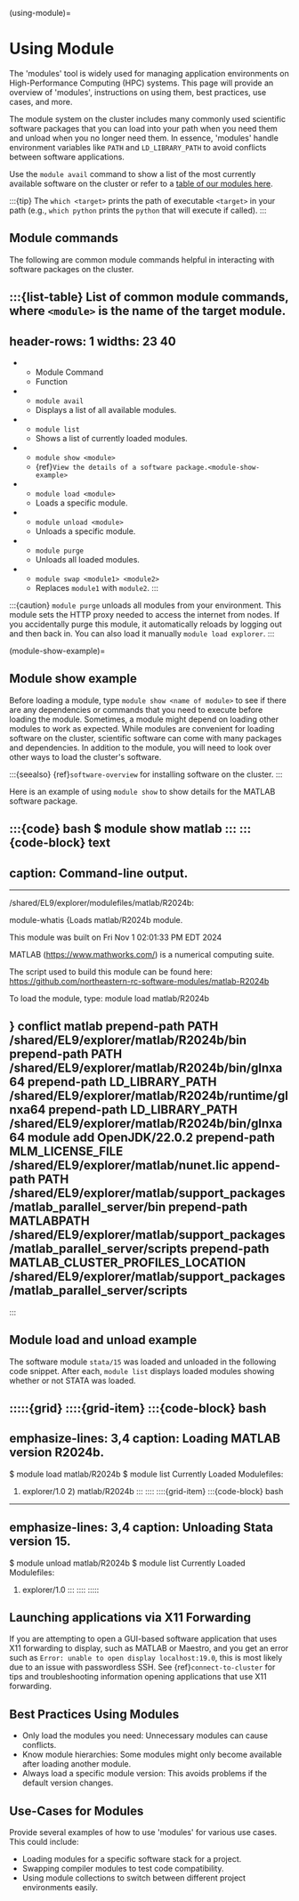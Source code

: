 (using-module)=

# Using Module


The 'modules' tool is widely used for managing application environments on High-Performance Computing (HPC) systems. This page will provide an overview of 'modules', instructions on using them, best practices, use cases, and more.

The module system on the cluster includes many commonly used scientific software packages that you can load into your path when you need them and unload when you no longer need them. In essence, 'modules' handle environment variables like `PATH` and `LD_LIBRARY_PATH` to avoid conflicts between software applications.

Use the `module avail` command to show a list of the most currently available software on the cluster or refer to a [table of our modules here](module_list.md). 

:::{tip}
The `which <target>` prints the path of executable `<target>` in your path (e.g., `which python` prints the `python` that will execute if called).
:::

## Module commands

The following are common module commands helpful in interacting with software packages on the cluster.

:::{list-table} List of common module commands, where `<module>` is the name of the target module.
---
header-rows: 1
widths: 23 40
---
* - Module Command
  - Function
* - `module avail`
  - Displays a list of all available modules.
* - `module list`
  - Shows a list of currently loaded modules.
* - `module show <module>`
  - {ref}`View the details of a software package.<module-show-example>`
* - `module load <module>`
  - Loads a specific module.
* - `module unload <module>`
  - Unloads a specific module.
* - `module purge`
  - Unloads all loaded modules.
* - `module swap <module1> <module2>`
  - Replaces `module1` with `module2`.
:::

:::{caution}
`module purge` unloads all modules from your environment. This module sets the HTTP proxy needed to access the internet from nodes. If you accidentally purge this module, it automatically reloads by logging out and then back in. You can also load it manually `module load explorer`.
:::

(module-show-example)=
## Module show example

Before loading a module, type `module show <name of module>` to see if there are any dependencies or commands that you need to execute
before loading the module. Sometimes, a module might depend on loading other modules to work as expected. While modules are convenient for loading software on the cluster, scientific software can come with many packages and dependencies. In addition to the module, you will need to look over other ways to load the cluster's software.

:::{seealso}
{ref}`software-overview` for installing software on the cluster.
:::

Here is an example of using `module show` to show details for the MATLAB software package.

:::{code} bash
$ module show matlab
:::
:::{code-block} text
---
caption: Command-line output.
---
-------------------------------------------------------------------
/shared/EL9/explorer/modulefiles/matlab/R2024b:

module-whatis   {Loads matlab/R2024b module.

This module was built on Fri Nov  1 02:01:33 PM EDT 2024

MATLAB (https://www.mathworks.com/) is a numerical computing suite.

The script used to build this module can be found here: https://github.com/northeastern-rc-software-modules/matlab-R2024b

To load the module, type:
module load matlab/R2024b

}
conflict        matlab
prepend-path    PATH /shared/EL9/explorer/matlab/R2024b/bin
prepend-path    PATH /shared/EL9/explorer/matlab/R2024b/bin/glnxa64
prepend-path    LD_LIBRARY_PATH /shared/EL9/explorer/matlab/R2024b/runtime/glnxa64
prepend-path    LD_LIBRARY_PATH /shared/EL9/explorer/matlab/R2024b/bin/glnxa64
module          add OpenJDK/22.0.2
prepend-path    MLM_LICENSE_FILE /shared/EL9/explorer/matlab/nunet.lic
append-path     PATH /shared/EL9/explorer/matlab/support_packages/matlab_parallel_server/bin
prepend-path    MATLABPATH /shared/EL9/explorer/matlab/support_packages/matlab_parallel_server/scripts
prepend-path    MATLAB_CLUSTER_PROFILES_LOCATION /shared/EL9/explorer/matlab/support_packages/matlab_parallel_server/scripts
-------------------------------------------------------------------
:::

## Module load and unload example

The software module `stata/15` was loaded and unloaded in the following code snippet. After each, `module list` displays loaded modules showing whether or not STATA was loaded.

:::::{grid}
::::{grid-item}
:::{code-block} bash
---
emphasize-lines: 3,4
caption: Loading MATLAB version R2024b.
---
$ module load matlab/R2024b
$ module list
Currently Loaded Modulefiles:
1) explorer/1.0     2) matlab/R2024b
:::
::::
::::{grid-item}
:::{code-block} bash
---
emphasize-lines: 3,4
caption: Unloading Stata version 15.
---
$ module unload matlab/R2024b
$ module list
Currently Loaded Modulefiles:
1) explorer/1.0
:::
::::
:::::

## Launching applications via X11 Forwarding

If you are attempting to open a GUI-based software application that  uses X11 forwarding to display, such as MATLAB or Maestro, and you get an error such as `Error: unable to open display localhost:19.0`, this is most likely due to an issue with passwordless SSH. See {ref}`connect-to-cluster` for tips and troubleshooting information opening applications that use X11 forwarding.

## Best Practices Using Modules

- Only load the modules you need: Unnecessary modules can cause conflicts.
- Know module hierarchies: Some modules might only become available after loading another module.
- Always load a specific module version: This avoids problems if the default version changes.

## Use-Cases for Modules

Provide several examples of how to use 'modules' for various use cases. This could include:

- Loading modules for a specific software stack for a project.
- Swapping compiler modules to test code compatibility.
- Using module collections to switch between different project environments easily.

